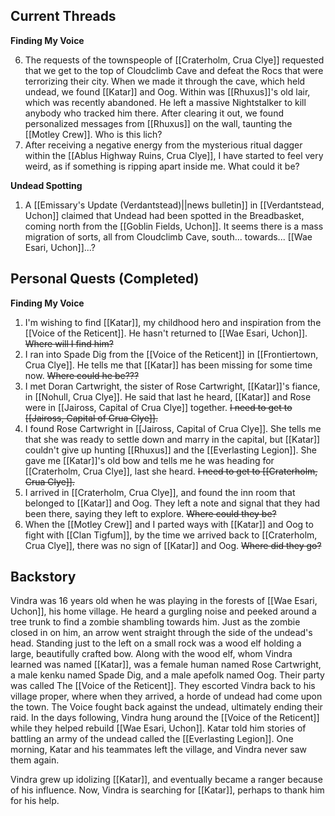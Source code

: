 ## Current Threads

**Finding My Voice**

6. The requests of the townspeople of [[Craterholm, Crua Clye]] requested that we get to the top of Cloudclimb Cave and defeat the Rocs that were terrorizing their city. When we made it through the cave, which held undead, we found [[Katar]] and Oog. Within was [[Rhuxus]]'s old lair, which was recently abandoned. He left a massive Nightstalker to kill anybody who tracked him there. After clearing it out, we found personalized messages from [[Rhuxus]] on the wall, taunting the [[Motley Crew]]. Who is this lich?
8. After receiving a negative energy from the mysterious ritual dagger within the [[Ablus Highway Ruins, Crua Clye]], I have started to feel very weird, as if something is ripping apart inside me. What could it be?

**Undead Spotting**

1. A [[Emissary's Update (Verdantstead)||news bulletin]] in [[Verdantstead, Uchon]] claimed that Undead had been spotted in the Breadbasket, coming north from the [[Goblin Fields, Uchon]]. It seems there is a mass migration of sorts, all from Cloudclimb Cave, south... towards... [[Wae Esari, Uchon]]...?
## Personal Quests (Completed)

**Finding My Voice**

1. I'm wishing to find [[Katar]], my childhood hero and inspiration from the [[Voice of the Reticent]]. He hasn't returned to [[Wae Esari, Uchon]]. ~~Where will I find him?~~
2. I ran into Spade Dig from the [[Voice of the Reticent]] in [[Frontiertown, Crua Clye]]. He tells me that [[Katar]] has been missing for some time now. ~~Where could he be???~~
3. I met Doran Cartwright, the sister of Rose Cartwright, [[Katar]]'s fiance, in [[Nohull, Crua Clye]]. He said that last he heard, [[Katar]] and Rose were in [[Jaiross, Capital of Crua Clye]] together. ~~I need to get to [[Jaiross, Capital of Crua Clye]].~~
4. I found Rose Cartwright in [[Jaiross, Capital of Crua Clye]]. She tells me that she was ready to settle down and marry in the capital, but [[Katar]] couldn't give up hunting [[Rhuxus]] and the [[Everlasting Legion]]. She gave me [[Katar]]'s old bow and tells me he was heading for [[Craterholm, Crua Clye]], last she heard. ~~I need to get to [[Craterholm, Crua Clye]].~~
5. I arrived in [[Craterholm, Crua Clye]], and found the inn room that belonged to [[Katar]] and Oog. They left a note and signal that they had been there, saying they left to explore. ~~Where could they be?~~
 7. When the [[Motley Crew]] and I parted ways with [[Katar]] and Oog to fight with [[Clan Tigfum]], by the time we arrived back to [[Craterholm, Crua Clye]], there was no sign of [[Katar]] and Oog. ~~Where did they go?~~


## Backstory
Vindra was 16 years old when he was playing in the forests of [[Wae Esari, Uchon]], his home village. He heard a gurgling noise and peeked around a tree trunk to find a zombie shambling towards him. Just as the zombie closed in on him, an arrow went straight through the side of the undead's head. Standing just to the left on a small rock was a wood elf holding a large, beautifully crafted bow. Along with the wood elf, whom Vindra learned was named [[Katar]], was a female human named Rose Cartwright, a male kenku named Spade Dig, and a male apefolk named Oog. Their party was called The [[Voice of the Reticent]]. They escorted Vindra back to his village proper, where when they arrived, a horde of undead had come upon the town. The Voice fought back against the undead, ultimately ending their raid. In the days following, Vindra hung around the [[Voice of the Reticent]] while they helped rebuild [[Wae Esari, Uchon]]. Katar told him stories of battling an army of the undead called the [[Everlasting Legion]]. One morning, Katar and his teammates left the village, and Vindra never saw them again. 

Vindra grew up idolizing [[Katar]], and eventually became a ranger because of his influence. Now, Vindra is searching for [[Katar]], perhaps to thank him for his help.